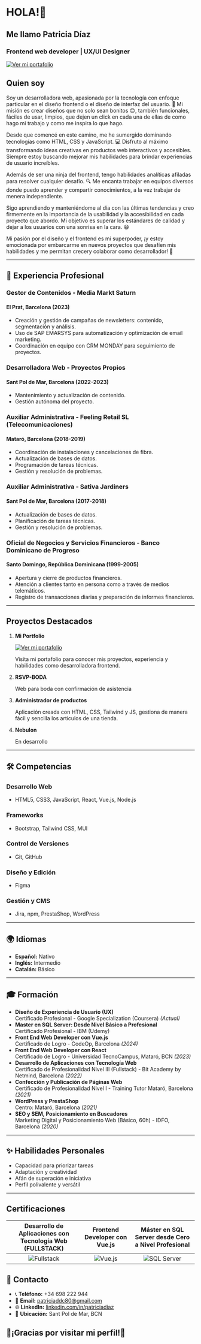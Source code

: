 # HOLA!👋

## Me llamo Patricia Díaz

### Frontend web developer | UX/UI Designer

[![Ver mi portafolio](https://github.com/Patriciaddc80/PATRICIA-DIAZ/assets/98458936/f886dd2c-62bd-4926-b883-bde1d5f9d567)]([https://patriciadiaz.dev](https://patriciadiazdev.netlify.app/))

## Quien soy

Soy un desarrolladora web, apasionada por la tecnología con enfoque particular en el diseño frontend o el diseño de interfaz del usuario.
🎨 Mi misión es crear diseños que no solo sean bonitos 😍, también funcionales, fáciles de usar, limpios, que dejen un click en cada una de ellas de como hago mi trabajo y como me inspira lo que hago.

Desde que comencé en este camino, me he sumergido dominando tecnologías como HTML, CSS y JavaScript. 💻 Disfruto al máximo transformando ideas creativas en productos web interactivos y accesibles. Siempre estoy buscando mejorar mis habilidades para brindar experiencias de usuario increíbles.

Además de ser una ninja del frontend, tengo habilidades analíticas afiladas para resolver cualquier desafío. 🔍 Me encanta trabajar en equipos diversos donde puedo aprender y compartir conocimientos, a la vez trabajar de menera independiente.

Sigo aprendiendo y manteniéndome al día con las últimas tendencias y creo firmemente en la importancia de la usabilidad y la accesibilidad en cada proyecto que abordo. Mi objetivo es superar los estándares de calidad y dejar a los usuarios con una sonrisa en la cara. 😄

Mi pasión por el diseño y el frontend es mi superpoder, ¡y estoy emocionada por embarcarme en nuevos proyectos que desafíen mis habilidades y me permitan crecery colaborar como desarrollador! 🚀

---

## 💼 Experiencia Profesional

### Gestor de Contenidos - Media Markt Saturn

#### El Prat, Barcelona (2023)

- Creación y gestión de campañas de newsletters: contenido, segmentación y análisis.
- Uso de SAP EMARSYS para automatización y optimización de email marketing.
- Coordinación en equipo con CRM MONDAY para seguimiento de proyectos.

### Desarrolladora Web - Proyectos Propios

#### Sant Pol de Mar, Barcelona (2022-2023)

- Mantenimiento y actualización de contenido.
- Gestión autónoma del proyecto.

### Auxiliar Administrativa - Feeling Retail SL (Telecomunicaciones)

#### Mataró, Barcelona (2018-2019)

- Coordinación de instalaciones y cancelaciones de fibra.
- Actualización de bases de datos.
- Programación de tareas técnicas.
- Gestión y resolución de problemas.

### Auxiliar Administrativa - Sativa Jardiners

#### Sant Pol de Mar, Barcelona (2017-2018)

- Actualización de bases de datos.
- Planificación de tareas técnicas.
- Gestión y resolución de problemas.

### Oficial de Negocios y Servicios Financieros - Banco Dominicano de Progreso

#### Santo Domingo, República Dominicana (1999-2005)

- Apertura y cierre de productos financieros.
- Atención a clientes tanto en persona como a través de medios telemáticos.
- Registro de transacciones diarias y preparación de informes financieros.

---

## Proyectos Destacados

1. **Mi Portfolio**

   [![Ver mi portafolio](https://github.com/Patriciaddc80/PATRICIA-DIAZ/assets/98458936/f886dd2c-62bd-4926-b883-bde1d5f9d567)](https://patriciadiaz.dev)

   Visita mi portafolio para conocer mis proyectos, experiencia y habilidades como desarrolladora frontend.

2. **RSVP-BODA**

   Web para boda con confirmación de asistencia

3. **Administrador de productos**

   Aplicación creada con HTML, CSS, Tailwind y JS, gestiona de manera fácil y sencilla los artículos de una tienda.

4. **Nebulon**

   En desarrollo

---

## 🛠️ Competencias

### Desarrollo Web

- HTML5, CSS3, JavaScript, React, Vue.js, Node.js

### Frameworks

- Bootstrap, Tailwind CSS, MUI

### Control de Versiones

- Git, GitHub

### Diseño y Edición

- Figma

### Gestión y CMS

- Jira, npm, PrestaShop, WordPress

---

## 🌍 Idiomas

- **Español:** Nativo
- **Inglés:** Intermedio
- **Catalán:** Básico

---

## 🎓 Formación

- **Diseño de Experiencia de Usuario (UX)**  
  Certificado Profesional - Google Specialization (Coursera) *(Actual)*
- **Master en SQL Server: Desde Nivel Básico a Profesional**  
  Certificado Profesional - IBM (Udemy)
- **Front End Web Developer con Vue.js**  
  Certificado de Logro - CodeOp, Barcelona *(2024)*
- **Front End Web Developer con React**  
  Certificado de Logro - Universidad TecnoCampus, Mataró, BCN *(2023)*
- **Desarrollo de Aplicaciones con Tecnología Web**  
  Certificado de Profesionalidad Nivel III (Fullstack) - Bit Academy by Netmind, Barcelona *(2022)*
- **Confección y Publicación de Páginas Web**  
  Certificado de Profesionalidad Nivel I - Training Tutor Mataró, Barcelona *(2021)*
- **WordPress y PrestaShop**  
  Centro: Mataró, Barcelona *(2021)*
- **SEO y SEM, Posicionamiento en Buscadores**  
  Marketing Digital y Posicionamiento Web (Básico, 60h) - IDFO, Barcelona *(2020)*

---

## ✨ Habilidades Personales

- Capacidad para priorizar tareas
- Adaptación y creatividad
- Afán de superación e iniciativa
- Perfil polivalente y versátil

---

## Certificaciones

| Desarrollo de Aplicaciones con Tecnología Web (FULLSTACK) | Frontend Developer con Vue.js | Máster en SQL Server desde Cero a Nivel Profesional |
|:--------------------------------------------------------:|:----------------------------:|:--------------------------------------------------:|
| ![Fullstack](https://github.com/Patriciaddc80/PATRICIA-DIAZ/assets/98458936/a3ddacd8-09fd-408b-9e6c-2f8aeccb16ff) | ![Vue.js](https://github.com/Patriciaddc80/PATRICIA-DIAZ/assets/98458936/d2c604bf-9218-4281-b741-090a6001e3cd) | ![SQL Server](https://github.com/user-attachments/assets/4c612b54-f507-4297-9c72-52e8165844b5) |

## 📌 Contacto

- 📞 **Teléfono:** +34 698 222 944
- 📧 **Email:** [patriciaddc80@gmail.com](mailto:patriciaddc80@gmail.com)
- 🌐 **LinkedIn:** [linkedin.com/in/patriciadiaz](https://linkedin.com/in/patriciadiaz)
- 📍 **Ubicación:** Sant Pol de Mar, BCN

## 🌟¡Gracias por visitar mi perfil!🌟

